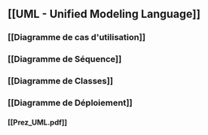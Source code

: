 ## [[UML - Unified Modeling Language]]
### [[Diagramme de cas d'utilisation]]
### [[Diagramme de Séquence]]
### [[Diagramme de Classes]]
### [[Diagramme de Déploiement]]
#### [[Prez_UML.pdf]]
